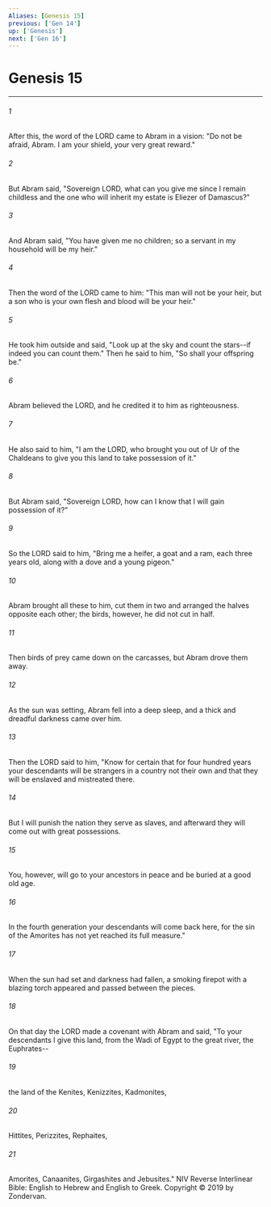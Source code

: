 ```yaml
---
Aliases: [Genesis 15]
previous: ['Gen 14']
up: ['Genesis']
next: ['Gen 16']
---
```

# Genesis 15

***


###### 1 
After this, the word of the LORD came to Abram in a vision: "Do not be afraid, Abram. I am your shield, your very great reward." 

###### 2 
But Abram said, "Sovereign LORD, what can you give me since I remain childless and the one who will inherit my estate is Eliezer of Damascus?" 

###### 3 
And Abram said, "You have given me no children; so a servant in my household will be my heir." 

###### 4 
Then the word of the LORD came to him: "This man will not be your heir, but a son who is your own flesh and blood will be your heir." 

###### 5 
He took him outside and said, "Look up at the sky and count the stars--if indeed you can count them." Then he said to him, "So shall your offspring be." 

###### 6 
Abram believed the LORD, and he credited it to him as righteousness. 

###### 7 
He also said to him, "I am the LORD, who brought you out of Ur of the Chaldeans to give you this land to take possession of it." 

###### 8 
But Abram said, "Sovereign LORD, how can I know that I will gain possession of it?" 

###### 9 
So the LORD said to him, "Bring me a heifer, a goat and a ram, each three years old, along with a dove and a young pigeon." 

###### 10 
Abram brought all these to him, cut them in two and arranged the halves opposite each other; the birds, however, he did not cut in half. 

###### 11 
Then birds of prey came down on the carcasses, but Abram drove them away. 

###### 12 
As the sun was setting, Abram fell into a deep sleep, and a thick and dreadful darkness came over him. 

###### 13 
Then the LORD said to him, "Know for certain that for four hundred years your descendants will be strangers in a country not their own and that they will be enslaved and mistreated there. 

###### 14 
But I will punish the nation they serve as slaves, and afterward they will come out with great possessions. 

###### 15 
You, however, will go to your ancestors in peace and be buried at a good old age. 

###### 16 
In the fourth generation your descendants will come back here, for the sin of the Amorites has not yet reached its full measure." 

###### 17 
When the sun had set and darkness had fallen, a smoking firepot with a blazing torch appeared and passed between the pieces. 

###### 18 
On that day the LORD made a covenant with Abram and said, "To your descendants I give this land, from the Wadi of Egypt to the great river, the Euphrates-- 

###### 19 
the land of the Kenites, Kenizzites, Kadmonites, 

###### 20 
Hittites, Perizzites, Rephaites, 

###### 21 
Amorites, Canaanites, Girgashites and Jebusites." NIV Reverse Interlinear Bible: English to Hebrew and English to Greek. Copyright © 2019 by Zondervan.
